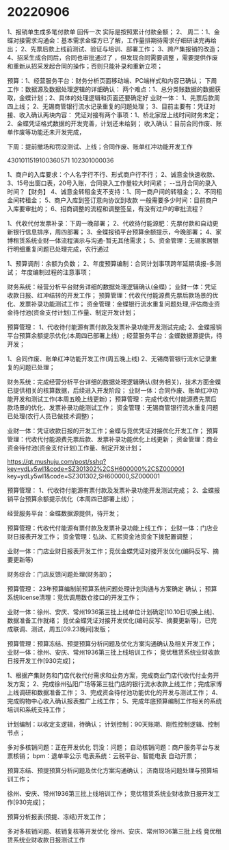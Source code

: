 # 20220906

1、报销单生成多笔付款单 回传一次  实际是按照累计付款金额；
2、
周二：1、金蝶对接需求沟通会：基本需求金蝶方已了解，工作量排期待需求仔细研读完再给出；
     2、先票后款上线前测试、验证与培训、部署工作；
3、跨产集报销的改造；
4、招采生成合同后，合同也审批通过了 ，但发现合同需要调整 ，需要提供作废和重新从招采发起合同的操作；否则只能补录和重新立项；


预算：1、经营服务平台：财务分析页面移动端、PC端样式和内容已确认；
     下周工作：数据源及数据处理逻辑的详细确认：
     两个难点：1、总分类账数据的数据获取，金蝶计划；2、具体的处理逻辑和页面还要确定好
业财一体：
1、先票后款周四上线；
2、无锡商管银行流水记录重复的问题处理；
3、目前主要有：凭证对接、收入确认两块内容：
     凭证对接有两个事项：1、桥北家居上线时间财务未定；2、金蝶凭证格式数据的开发完善，计划还未给到；
     收入确认：目前合同作废、账单作废等功能还未开发完成，


下周：提前撤场和罚没测试、上线；合同作废、账单红冲功能开发工作


4301011519100360571  102301000036


1、商户的入库要求：个人名字行不行、形式商户行不行；
2、诚意金快速收款、
3、15号出窗口表，20号入账，合同录入工作量较大时间紧； --当月合同的录入时间？【财务】
4、诚意金转租金支不支持：1、同一商户间的转租金；2、不同租金间转租金；
5、商户入库到签订意向协议到收款 一般需要多少时间：目前商户入库要审批的；
6、招商调整的流程和调整签呈，有没有过户的审批流程？


1、代收代付发票补录：下周一晚部署；
2、代收待付能源肥：先票付款和自动更新银行信息排序，周四部署；
3、金蝶报销平台预算余额提示，今晚部署；
4、家博租赁系统业财一体流程演示与沟通-暂无其他需求；
5、资金管理：无锡家居银行明细重复问题已处理完成，农行通过



1、预算调剂：余额为负数；
2、年度预算编制：合同计划事项跨年延期填报-多测试； 年度编制过程的注意事项；



财务系统：经营分析平台财务详细的数据处理逻辑确认(金蝶)；
业财一体：凭证收款日报、红冲结转的开发工作；
预算管理：代收代付能源费先票后款场景的优化、发票补录功能测试工作；
资金管理：金蝶银行流水重复问题处理,评估商业资金待付池(资金支付计划)工作量、制定开发计划；



预算管理：
1、代收待付能源有票付款及发票补录功能开发测试完成;
2、金蝶报销平台预算余额提示优化(本周四已部署上线）;
经营服务平台：金蝶数据源提供，待开发；

1、合同作废、账单红冲功能开发工作(周五晚上线)
2、无锡商管银行流水记录重复的问题已处理；


财务系统：完成经营分析平台详细的数据处理逻辑确认(财务相关)，技术方面金蝶已提供相关的核算数据，后续进入开发阶段；
业财一体：合同作废、账单红冲功能开发和测试工作(本周五晚上线更新)；
预算管理：完成代收代付能源费先票后款场景的优化、发票补录功能测试工作；
资金管理：无锡商管银行流水重复问题已处理(农行人员已做技术调整)；


业财一体：凭证收款日报的开发工作；金蝶与竞优凭证对接优化开发工作；
预算管理：代收代付能源费先票后款、发票补录功能优化上线更新；
资金管理：商业资金待付池(资金支付计划)工作量、制定开发计划；


https://qt.mushuju.com/post/sshq?key=ydLy5wl1&code=SZ301302%2CSH600000%2CSZ000001
key=ydLy5wl1&code=SZ301302,SH600000,SZ000001


预算管理：
1、代收待付能源有票付款及发票补录功能开发测试完成；
2、金蝶报销平台预算余额提示优化（本周四已部署上线）；

经营服务平台：金蝶数据源提供，待开发； 





预算管理：代收代付能源有票付款及发票补录功能上线工作；
业财一体：门店业财日报表开发工作；
资金管理：弘泱、汇熙资金池资金下拨配置调整；



业财一体：门店业财日报表开发工作；竞优金蝶凭证对接开发优化(编码反写、摘要更新等)

财务综合：门店反馈问题处理(财务部)；

预算管理：
23年预算编制前预算系统问题处理计划沟通与方案确定
确认；
预算系统license清理：竞优调用数仓接口的开发工作；

业财一体：徐州、安庆、常州1936第三批上线单位计划确定[10.10日切换上线]、数据准备工作就绪；
竞优金蝶凭证对接开发优化(编码反写、摘要更新等)，已完成联调、测试，周五[09.23晚间]发版；


预算管理：预算冻结、预提预算分析问题及优化方案沟通确认及相关开发工作；
业财一体：徐州、安庆、常州1936第三批上线培训工作；
        竞优租赁系统业财收款日报开发工作[930完成]；


1、根据产集财务和门店代收代付需求和业务方案，完成商业门店代收代付业务开发方案；
2、完成徐州弘阳广场等第三批门店的银行流水收款上线工作；完成家博上线调研和数据准备工作；
3、完成资金待付池功能优化的开发与测试工作；
4、完成购物中心收入确认报表推广上线工作；
5、完成年底预算编制工作相关的系统培训和系统支持工作；


计划编制：以收定支逻辑，待确认；
计划控制：90天账期、刚性控制逻辑、控制节点；

多对多核销问题：正在开发优化
罚没：问题；
自动核销问题：商户服务平台与发票核销；
bpm：退单率公示
电表系统：云税平台、智能电表 自动开票；


预算冻结、预提预算分析问题及优化方案沟通确认；
济南现场问题处理与预算培训工作；

徐州、安庆、常州1936第三批上线培训工作；
竞优租赁系统业财收款日报开发工作[930完成]；


预算分析报表(预提、冻结)开发工作；

多对多核销问题、核销复核等开发优化
徐州、安庆、常州1936第三批上线
竞优租赁系统业财收款日报测试工作







